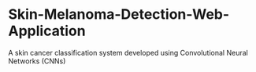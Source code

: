 # Skin-Melanoma-Detection-Web-Application
A skin cancer classification system developed using Convolutional Neural Networks (CNNs)
